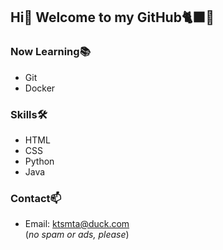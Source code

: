 ## Hi👋 Welcome to my GitHub🐈‍⬛🐾

### Now Learning📚
- Git
- Docker

### Skills🛠️
- HTML
- CSS
- Python
- Java

### Contact📫
- Email: ktsmta@duck.com<br>
  (*no spam or ads, please*)

